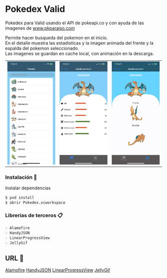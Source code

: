 # Pokedex Valid

Pokedex para Valid usando el API de pokeapi.co y con ayuda de las imagenes de www.pkparaiso.com

Permite hacer busqueda del pokemon en el inicio. <br>
En el detalle muestra las estadisticas y la imagen animada del frente y la espalda del pokemon seleccionado. <br>
Las imagenes se guardan en cache local, con animación en la descarga.

<table>
<tbody>
<tr>
<td><img src="https://github.com/andriunet/Pokedex/blob/main/Home.png"  /></td>
<td><img src="https://github.com/andriunet/Pokedex/blob/main/Detalle1.png"/></td>
<td><img src="https://github.com/andriunet/Pokedex/blob/main/Detalle3.gif"/></td>
</tr>
</tbody>
</table>


### Instalación 🔧

Instalar dependencias

```
$ pod install
$ abrir Pokedex.xcworkspace
```

### Librerias de terceros 📋
```
- Alamofire
- HandyJSON
- LinearProgressView
- JellyGif
```

## URL 📖

[Alamofire](https://github.com/Alamofire/Alamofire)
[HandyJSON](https://github.com/alibaba/HandyJSON)
[LinearProgressView](https://github.com/BiAtoms/LinearProgressView)
[JellyGif](https://github.com/TaLinh/JellyGif)

